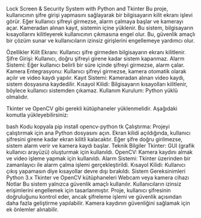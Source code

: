 Lock Screen & Security System with Python and Tkinter
Bu proje, kullanıcının şifre girişi yapmasını sağlayarak bir bilgisayarın kilit ekranı işlevi görür. Eğer kullanıcı şifreyi girmezse, alarm çalmaya başlar ve kamerayı açar. Kameradan alınan kayıt, sistemin içine yüklenir. Bu sistem, bilgisayarın kısayollarını kilitleyerek kullanıcının çıkmasına engel olur. Bu, güvenlik amaçlı bir çözüm sunar ve kullanıcıların izinsiz girişlerini engellemeye yardımcı olur.

Özellikler
Kilit Ekranı: Kullanıcı şifre girmeden bilgisayarın ekranı kilitlenir.
Şifre Girişi: Kullanıcı, doğru şifreyi girene kadar sistem kapanmaz.
Alarm Sistemi: Eğer kullanıcı belirli bir süre içinde şifreyi girmezse, alarm çalar.
Kamera Entegrasyonu: Kullanıcı şifreyi girmezse, kamera otomatik olarak açılır ve video kaydı yapılır.
Kayıt Sistemi: Kameradan alınan video kaydı, sistem dosyasına kaydedilir.
Kısayol Kilidi: Bilgisayarın kısayolları kilitlenir, böylece kullanıcı sistemden çıkamaz.
Kullanım
Kurulum:
Python yüklü olmalıdır.

Tkinter ve OpenCV gibi gerekli kütüphaneler yüklenmelidir. Aşağıdaki komutla yükleyebilirsiniz:

bash
Kodu kopyala
pip install opencv-python tk
Çalıştırma:
Projeyi çalıştırmak için ana Python dosyasını açın.
Ekran kilidi açıldığında, kullanıcı şifresini girene kadar ekran kilitli kalacaktır.
Eğer şifre doğru girilmezse, sistem alarm verir ve kamera kaydı başlar.
Teknik Bilgiler
Tkinter: GUI (grafik kullanıcı arayüzü) oluşturmak için kullanıldı.
OpenCV: Kamera kaydını almak ve video işleme yapmak için kullanıldı.
Alarm Sistemi: Tkinter üzerinden bir zamanlayıcı ile alarm çalma işlemi gerçekleştirildi.
Kısayol Kilidi: Kullanıcı çıkış yapamasın diye kısayollar devre dışı bırakıldı.
Sistem Gereksinimleri
Python 3.x
Tkinter ve OpenCV kütüphaneleri
Webcam veya kamera cihazı
Notlar
Bu sistem yalnızca güvenlik amaçlı kullanılır. Kullanıcıların izinsiz erişimlerini engellemek için tasarlanmıştır.
Proje, kullanıcı şifresinin doğruluğunu kontrol eder, ancak şifreleme işlemi ve güvenlik açısından daha fazla geliştirme yapılabilir.
Kamera kaydının güvenliğini sağlamak için ek önlemler alınabilir.
